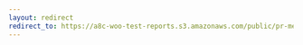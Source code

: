 ```yaml
---
layout: redirect
redirect_to: https://a8c-woo-test-reports.s3.amazonaws.com/public/pr-merge/38086/e2e/index.html
---
```

